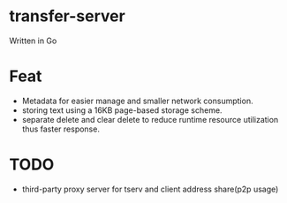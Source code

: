 # transfer-server

Written in Go

# Feat

- Metadata for easier manage and smaller network consumption.
- storing text using a 16KB page-based storage scheme.
- separate delete and clear delete to reduce runtime resource utilization thus faster response.

# TODO

- third-party proxy server for tserv and client address share(p2p usage)

